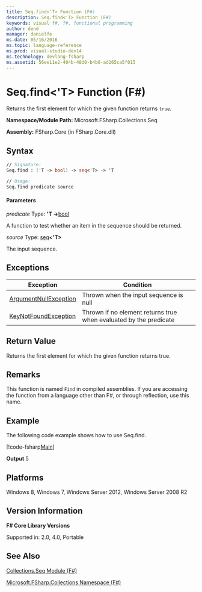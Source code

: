 ```yaml
---
title: Seq.find<'T> Function (F#)
description: Seq.find<'T> Function (F#)
keywords: visual f#, f#, functional programming
author: dend
manager: danielfe
ms.date: 05/16/2016
ms.topic: language-reference
ms.prod: visual-studio-dev14
ms.technology: devlang-fsharp
ms.assetid: 56ee11e2-404b-48d0-b4b0-ad265ca5f015
---
```


# Seq.find<'T> Function (F#)

Returns the first element for which the given function returns `true`.

**Namespace/Module Path:** Microsoft.FSharp.Collections.Seq

**Assembly:** FSharp.Core (in FSharp.Core.dll)


## Syntax

```fsharp
// Signature:
Seq.find : ('T -> bool) -> seq<'T> -> 'T

// Usage:
Seq.find predicate source
```

#### Parameters
*predicate*
Type: **'T -&gt;**[bool](https://msdn.microsoft.com/library/89c0cf9c-49ce-4207-a3be-555851a67dd5)


A function to test whether an item in the sequence should be returned.


*source*
Type: [seq](https://msdn.microsoft.com/library/2f0c87c6-8a0d-4d33-92a6-10d1d037ce75)**&lt;'T&gt;**


The input sequence.

## Exceptions
|Exception|Condition|
|----|----|
|[ArgumentNullException](https://msdn.microsoft.com/library/system.argumentnullexception.aspx)|Thrown when the input sequence is null|
|[KeyNotFoundException](https://msdn.microsoft.com/library/system.collections.generic.keynotfoundexception.aspx)|Thrown if no element returns true when evaluated by the predicate|

## Return Value

Returns the first element for which the given function returns true.

## Remarks
This function is named `Find` in compiled assemblies. If you are accessing the function from a language other than F#, or through reflection, use this name.

## Example
The following code example shows how to use Seq.find.

[!code-fsharp[Main](~/samples/snippets/fsharp/sequences/snippet36.fs)]

**Output**
5

## Platforms
Windows 8, Windows 7, Windows Server 2012, Windows Server 2008 R2


## Version Information
**F# Core Library Versions**

Supported in: 2.0, 4.0, Portable




## See Also
[Collections.Seq Module &#40;F&#35;&#41;](Collections.Seq-Module-%5BFSharp%5D.md)

[Microsoft.FSharp.Collections Namespace &#40;F&#35;&#41;](Microsoft.FSharp.Collections-Namespace-%5BFSharp%5D.md)
